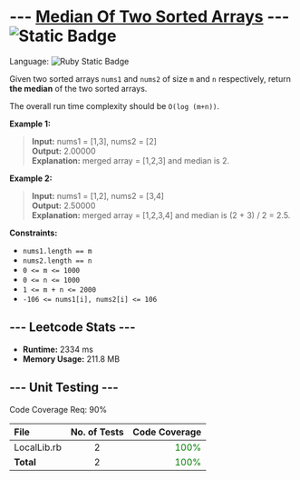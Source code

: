 # --- [Median Of Two Sorted Arrays](https://leetcode.com/problems/median-of-two-sorted-arrays/description/) --- ![Static Badge](https://img.shields.io/badge/Hard-f63636?style=for-the-badge)


Language: ![Ruby Static Badge](https://img.shields.io/badge/Ruby-CC342D?style=for-the-badge&logo=ruby&logoColor=FFFFFF&labelColor=CC342D)

Given two sorted arrays `nums1` and `nums2` of size `m` and `n` respectively, return **the median** of the two sorted arrays.

The overall run time complexity should be `O(log (m+n))`.

 

**Example 1:**

> **Input:** nums1 = [1,3], nums2 = [2]<br>
> **Output:** 2.00000<br>
> **Explanation:** merged array = [1,2,3] and median is 2.


**Example 2:**

> **Input:** nums1 = [1,2], nums2 = [3,4]<br>
> **Output:** 2.50000<br>
> **Explanation:** merged array = [1,2,3,4] and median is (2 + 3) / 2 = 2.5.
 

**Constraints:**

- `nums1.length == m`
- `nums2.length == n`
- `0 <= m <= 1000`
- `0 <= n <= 1000`
- `1 <= m + n <= 2000`
- `-106 <= nums1[i], nums2[i] <= 106`

## --- Leetcode Stats ---

- **Runtime:** 2334 ms
- **Memory Usage:** 211.8 MB


## --- Unit Testing ---

Code Coverage Req: 90%

| File | No. of Tests | Code Coverage |
| :--- | :---: | ---: |
| LocalLib.rb | 2 | <span style="color:green">100%</span> |
| **Total** | 2 | <span style="color:green">100%</span> |
